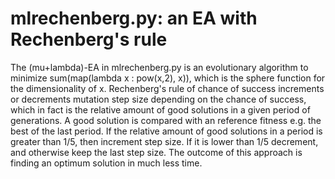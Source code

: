 # mlrechenberg.py: an EA with Rechenberg's rule

The (mu+lambda)-EA in mlrechenberg.py is an evolutionary algorithm to minimize sum(map(lambda x : pow(x,2), x)), which is the sphere function for the dimensionality of x. Rechenberg's rule of chance of success increments or decrements mutation step size depending on the chance of success, which in fact is the relative amount of good solutions in a given period of generations. A good solution is compared with an reference fitness e.g. the best of the last period. If the relative amount of good solutions in a period is greater than 1/5, then increment step size. If it is lower than 1/5 decrement, and otherwise keep the last step size. The outcome of this approach is finding an optimum solution in much less time.   


